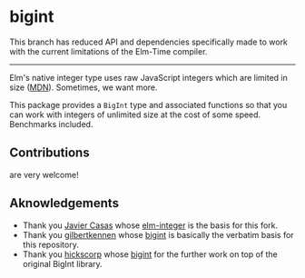 # bigint

This branch has reduced API and dependencies specifically made to work with the current limitations of the Elm-Time compiler.

----

Elm's native integer type uses raw JavaScript integers which are limited in size ([MDN](https://developer.mozilla.org/en-US/docs/Web/JavaScript/Reference/Global_Objects/Number/MAX_SAFE_INTEGER)). Sometimes, we want more.

This package provides a `BigInt` type and associated functions so that you can work with integers of unlimited size at the cost of some speed. Benchmarks included.

## Contributions
are very welcome!

## Aknowledgements

- Thank you [Javier Casas](https://github.com/javcasas) whose [elm-integer](https://github.com/javcasas/elm-integer) is the basis for this fork.
- Thank you [gilbertkennen](https://github.com/gilbertkennen) whose [bigint](https://github.com/gilbertkennen/bigint) is basically the verbatim basis for this repository.
- Thank you [hickscorp](https://github.com/hickscorp) whose [bigint](https://github.com/hickscorp/bigint) for the further work on top of the original BigInt library.

